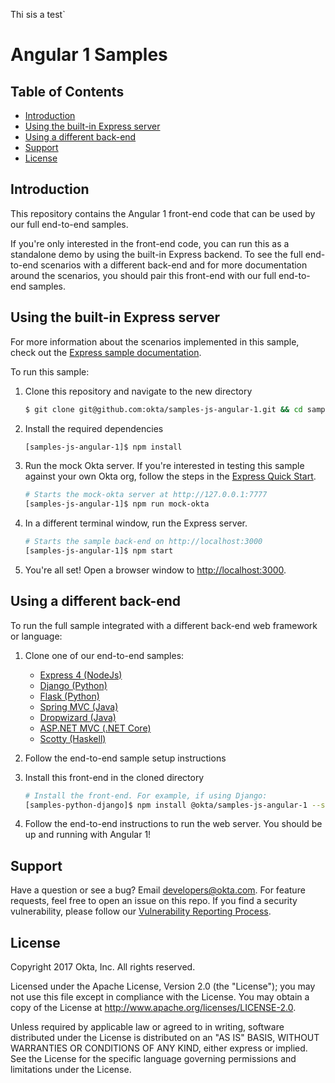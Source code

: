 Thi sis a test`

Angular 1 Samples
======

## Table of Contents

  - [Introduction](#introduction)
  - [Using the built-in Express server](#using-the-built-in-express-server)
  - [Using a different back-end](#using-a-different-back-end)
  - [Support](#support)
  - [License](#license)
 
## Introduction

This repository contains the Angular 1 front-end code that can be used by our full end-to-end samples.

If you're only interested in the front-end code, you can run this as a standalone demo by using the built-in Express backend. To see the full end-to-end scenarios with a different back-end and for more documentation around the scenarios, you should pair this front-end with our full end-to-end samples.

## Using the built-in Express server

For more information about the scenarios implemented in this sample, check out the [Express sample documentation](https://github.com/okta/samples-nodejs-express-4#express-and-angular-1-sample).

To run this sample:

1. Clone this repository and navigate to the new directory

    ```bash
    $ git clone git@github.com:okta/samples-js-angular-1.git && cd samples-js-angular-1
    ```

2. Install the required dependencies

    ```bash
    [samples-js-angular-1]$ npm install
    ```

3. Run the mock Okta server. If you're interested in testing this sample against your own Okta org, follow the steps in the [Express Quick Start](https://github.com/okta/samples-nodejs-express-4#quick-start).

    ```bash
    # Starts the mock-okta server at http://127.0.0.1:7777
    [samples-js-angular-1]$ npm run mock-okta
    ```

4. In a different terminal window, run the Express server.

    ```bash
    # Starts the sample back-end on http://localhost:3000
    [samples-js-angular-1]$ npm start
    ```

5. You're all set! Open a browser window to [http://localhost:3000](http://localhost:3000).

## Using a different back-end

To run the full sample integrated with a different back-end web framework or language:

1. Clone one of our end-to-end samples:

    - [Express 4 (NodeJs)](https://github.com/okta/samples-nodejs-express-4)
    - [Django (Python)](https://github.com/okta/samples-python-django)
    - [Flask (Python)](https://github.com/okta/samples-python-flask)
    - [Spring MVC (Java)](https://github.com/okta/samples-java-spring-mvc)
    - [Dropwizard (Java)](https://github.com/okta/samples-java-dropwizard)
    - [ASP.NET MVC (.NET Core)](https://github.com/okta/samples-dotnetcore-aspnetmvc)
    - [Scotty (Haskell)](https://github.com/okta/samples-haskell-scotty)


2. Follow the end-to-end sample setup instructions

3. Install this front-end in the cloned directory

    ```bash
    # Install the front-end. For example, if using Django:
    [samples-python-django]$ npm install @okta/samples-js-angular-1 --save
    ```

4. Follow the end-to-end instructions to run the web server. You should be up and running with Angular 1!

## Support 

Have a question or see a bug? Email developers@okta.com. For feature requests, feel free to open an issue on this repo. If you find a security vulnerability, please follow our [Vulnerability Reporting Process](https://www.okta.com/vulnerability-reporting-policy/).

## License

Copyright 2017 Okta, Inc. All rights reserved.

Licensed under the Apache License, Version 2.0 (the "License"); you may not use this file except in compliance with the License. You may obtain a copy of the License at http://www.apache.org/licenses/LICENSE-2.0.

Unless required by applicable law or agreed to in writing, software distributed under the License is distributed on an "AS IS" BASIS, WITHOUT WARRANTIES OR CONDITIONS OF ANY KIND, either express or implied. See the License for the specific language governing permissions and limitations under the License.

